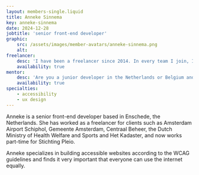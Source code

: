 ```yaml
---
layout: members-single.liquid
title: Anneke Sinnema
key: anneke-sinnema
date: 2024-12-28
jobtitle: 'senior front-end developer'
graphic:
    src: /assets/images/member-avatars/anneke-sinnema.png
    alt:
freelancer: 
    desc: 'I have been a freelancer since 2014. In every team I join, I take responsibility to bring the project to a successful conclusion. I handle what needs to be done and consider it a bonus if I can ease the workload of my colleagues in the process. I prefer to work remotely.'
    availability: true
mentor: 
    desc: 'Are you a junior developer in the Netherlands or Belgium and would like to discuss our work or have a specific question? <a href="https://cal.com/anneke-sinnema/fronteers-chat">Schedule an appointment with me</a> or <a href="mailto:mail@annekesinnema.nl">send me an email</a>!'
    availability: true
specialties:
    - accessibility
    - ux design
---
```


Anneke is a senior front-end developer based in Enschede, the Netherlands. She has worked as a freelancer for clients such as Amsterdam Airport Schiphol, Gemeente Amsterdam, Centraal Beheer, the Dutch Ministry of Health Welfare and Sports and Het Kadaster, and now works part-time for Stichting Pleio.

Anneke specializes in building accessible websites according to the WCAG guidelines and finds it very important that everyone can use the internet equally.
